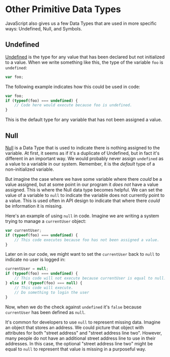 # Other Primitive Data Types

JavaScript also gives us a few Data Types that are used in more specific ways: Undefined, Null, and Symbols.

## Undefined

[Undefined](https://developer.mozilla.org/en-US/docs/Web/JavaScript/Reference/Global_Objects/undefined) is the type for any value that has been declared but not initialized to a value. When we write something like this, the type of the variable `foo` is `undefined`:

```js
var foo;
```
The following example indicates how this could be used in code:

```js
var foo;
if (typeof(foo) === undefined) {
    // Code here would execute because foo is undefined.
}
```
This is the default type for any variable that has not been assigned a value.

## Null

[Null](https://developer.mozilla.org/en-US/docs/Web/JavaScript/Reference/Global_Objects/null) is a Data Type that is used to indicate there is nothing assigned to the variable. At first, it seems as if it's a duplicate of Undefined, but in fact it's different in an important way. We would probably never assign `undefined` as a value to a variable in our system. Remember, it is the _default_ type of a non-initialized variable. 

But imagine the case where we have some variable where there _could_ be a value assigned, but at some point in our program it _does not_ have a value assigned. This is where the Null data type becomes helpful. We can set the value of a variable to `null` to indicate the variable does not currently point to a value. This is used often in API design to indicate that where there _could_ be information it is missing.

Here's an example of using `null` in code. Imagine we are writing a system trying to manage a `currentUser` object:

```js
var currentUser;
if (typeof(foo) === undefined) {
    // This code executes because foo has not been assigned a value.
}
```
Later on in our code, we might want to set the `currentUser` back to `null` to indicate no user is logged in:

```js
currentUser = null;
if (typeof(foo) === undefined) {
    // This code will not execute because currentUser is equal to null.
} else if (typeof(foo) === null) {
    // This code will execute.
    // Do something to login the user
}

```
Now, when we do the check against `undefined` it's `false` because `currentUser` has been defined as `null`. 

It's common for developers to use `null` to represent missing data. Imagine an object that stores an address. We could picture that object with attributes for both "street address" and "street address line two". However, many people do not have an additional street address line to use in their addresses. In this case, the optional "street address line two" might be equal to `null` to represent that value is missing in a purposeful way.


